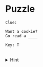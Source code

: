 # Puzzle

```
Clue:

Want a cookie?
Go read a ____

Key: T
```

<br>

<details>
  <summary>Hint</summary>
  What rhymes with the word 'Cookie' ? 🤔
</details>
